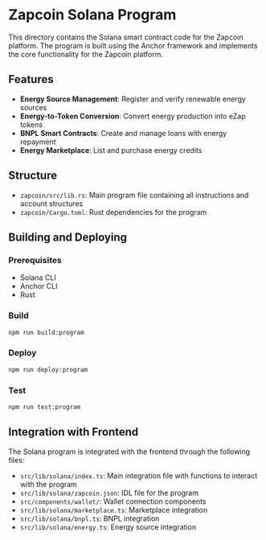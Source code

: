 # Zapcoin Solana Program

This directory contains the Solana smart contract code for the Zapcoin platform. The program is built using the Anchor framework and implements the core functionality for the Zapcoin platform.

## Features

- **Energy Source Management**: Register and verify renewable energy sources
- **Energy-to-Token Conversion**: Convert energy production into eZap tokens
- **BNPL Smart Contracts**: Create and manage loans with energy repayment
- **Energy Marketplace**: List and purchase energy credits

## Structure

- `zapcoin/src/lib.rs`: Main program file containing all instructions and account structures
- `zapcoin/Cargo.toml`: Rust dependencies for the program

## Building and Deploying

### Prerequisites

- Solana CLI
- Anchor CLI
- Rust

### Build

```bash
npm run build:program
```

### Deploy

```bash
npm run deploy:program
```

### Test

```bash
npm run test:program
```

## Integration with Frontend

The Solana program is integrated with the frontend through the following files:

- `src/lib/solana/index.ts`: Main integration file with functions to interact with the program
- `src/lib/solana/zapcoin.json`: IDL file for the program
- `src/components/wallet/`: Wallet connection components
- `src/lib/solana/marketplace.ts`: Marketplace integration
- `src/lib/solana/bnpl.ts`: BNPL integration
- `src/lib/solana/energy.ts`: Energy source integration
